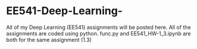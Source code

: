 # EE541-Deep-Learning-
All of my Deep Learning (EE541) assignments will be posted here.
All of the assignments are coded using python.
func.py and EE541_HW-1_3.ipynb are both for the same assignment (1.3)

